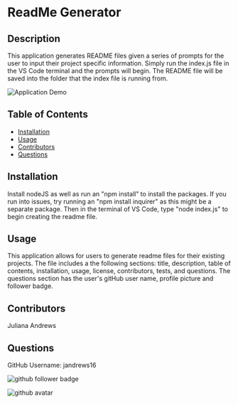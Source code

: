 # ReadMe Generator

## Description
This application generates README files given a series of prompts for the user to input their project specific information. Simply run the index.js file in the VS Code terminal and the prompts will begin. The README file will be saved into the folder that the index file is running from.

![Application Demo](./assets/demo.gif)

## Table of Contents
- [Installation](#Installation)
- [Usage](#Usage)
- [Contributors](#Contributors)
- [Questions](#Questions)

## Installation
Install nodeJS as well as run an "npm install" to install the packages. If you run into issues, try running an "npm install inquirer" as this might be a separate package. Then in the terminal of VS Code, type "node index.js" to begin creating the readme file.

## Usage
This application allows for users to generate readme files for their existing projects. The file includes a the following sections: title, description, table of contents, installation, usage, license, contributors, tests, and questions. The questions section has the user's gitHub user name, profile picture and follower badge.

## Contributors
Juliana Andrews

## Questions
GitHub Username: jandrews16


![github follower badge](https://img.shields.io/github/followers/jandrews16?color=blue&style=social)

![github avatar](https://avatars3.githubusercontent.com/u/64562140?v=4)
